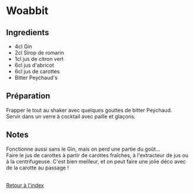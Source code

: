 # Woabbit

## Ingredients

- 4cl Gin
- 2cl Sirop de romarin
- 1cl jus de citron vert
- 6cl jus d'abricot
- 6cl jus de carottes
- Bitter Peychaud's

## Préparation

Frapper le tout au shaker avec quelques gouttes de bitter Peychaud. \
Servir dans un verre à cocktail avec paille et glaçons. 

## Notes

Fonctionne aussi sans le Gin, mais on perd une partie du goût... \
Faire le jus de carottes à partir de carottes fraîches, à l'extracteur de jus ou à la centrifugeuse. C'est bien meilleur, et on peut faire une jolie déco avec de la carotte au passage ! 

 \
[Retour à l'index](../index.md)
